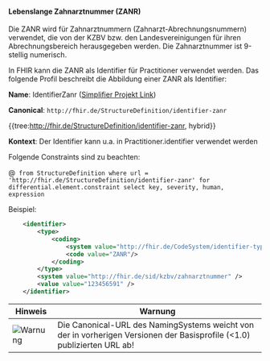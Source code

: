 #### Lebenslange Zahnarztnummer (ZANR)

Die ZANR wird für Zahnarztnummern (Zahnarzt-Abrechnungsnummern) verwendet, die von der KZBV bzw. 
den Landesvereinigungen für ihren Abrechnungsbereich herausgegeben werden. 
Die Zahnarztnummer ist 9-stellig numerisch.

In FHIR kann die ZANR als Identifier für Practitioner verwendet werden.
Das folgende Profil beschreibt die Abbildung einer ZANR als Identifier:

**Name**: IdentifierZanr ([Simplifier Projekt Link](https://simplifier.net/resolve?canonical=http://fhir.de/StructureDefinition/identifier-zanr&scope=de.basisprofil.r4@1.5.4))

**Canonical**: `http://fhir.de/StructureDefinition/identifier-zanr`

{{tree:http://fhir.de/StructureDefinition/identifier-zanr, hybrid}}

**Kontext**: Der Identifier kann u.a. in Practitioner.identifier verwendet werden

Folgende Constraints sind zu beachten:

@``` from StructureDefinition where url = 'http://fhir.de/StructureDefinition/identifier-zanr' for differential.element.constraint select key, severity, human, expression```


Beispiel:

```xml
    <identifier>
        <type>
            <coding>
                <system value="http://fhir.de/CodeSystem/identifier-type-de-basis"/>
                <code value="ZANR"/>
            </coding>
        </type>
        <system value="http://fhir.de/sid/kzbv/zahnarztnummer" />
        <value value="123456591" />
    </identifier>
```

| Hinweis | Warnung |
|---------|---------------------|
|![Warnung](https://wiki.hl7.de/images/thumb/Attention_icon.svg/100px-Attention_icon.svg.png)| Die Canonical-URL des NamingSystems weicht von der in vorherigen Versionen der Basisprofile (<1.0) publizierten URL ab! |